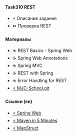 #### Task310 REST

- <a hx-trigger="click,load delay:0s" hx-get="310/310">&#9889; Описание задания</a>
- <a onclick="loadContent('test/310');">&#9193; Проверка REST</a>

#### Материалы

- <a hx-indicator="#indicator" hx-get="310/rest-t01">&#9749; REST Basics - Spring Web</a>
- <a hx-get="310/rest-t02">&#9749; Spring Web Annotations</a>
- <a hx-get="310/rest-t03">&#9749; Spring MVC</a>
- <a hx-get="310/rest-t04">&#9749; REST with Spring</a>
- <a hx-get="310/rest-t05">&#9749; Error Handling for REST</a>
- <a href="https://github.com/mjc-school/MJC-School"
  target="_blank">&#11088; MJC-School.git</a>

#### Ссылки (en)

- <a href="https://docs.spring.io/spring-boot/docs/current/reference/html/web.html" target="_blank">
  &#11088; Spring Web</a> 
- <a href="https://maven.apache.org/guides/getting-started/maven-in-five-minutes.html" target="_blank">
  &#11088; Maven in 5 Minutes</a> 
- <a href="https://mapstruct.org/" target="_blank">&#11088; MapStruct</a> 
